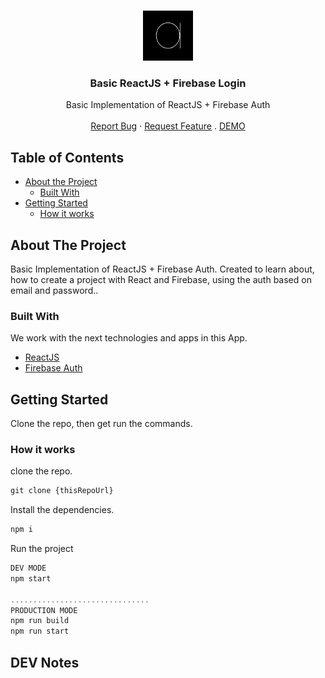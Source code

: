 <!-- PROJECT LOGO -->
<br />
<p align="center">
  <a href="https://github.com/chubuntuarc/React-Firebase--Login">
    <img src="https://raw.githubusercontent.com/chubuntuarc/TS-Node-MySQL-REST-API-Template/master/src/assets/images/logo.png" alt="Logo" width="80" height="80">
  </a>

  <h3 align="center">Basic ReactJS + Firebase Login</h3>

  <p align="center">
    Basic Implementation of ReactJS + Firebase Auth
    <br />
    <br />
    <a href="https://github.com/chubuntuarc/React-Firebase--Login/issues">Report Bug</a>
    ·
    <a href="https://github.com/chubuntuarc/React-Firebase--Login/issues">Request Feature</a>
    .
    <a href="https://reactjs-d0812.web.app/">DEMO</a>
  </p>
</p>

<!-- TABLE OF CONTENTS -->
## Table of Contents

* [About the Project](#about-the-project)
  * [Built With](#built-with)
* [Getting Started](#getting-started)
  * [How it works](#how-it-works)

<!-- ABOUT THE PROJECT -->
## About The Project

Basic Implementation of ReactJS + Firebase Auth.
Created to learn about, how to create a project with React and Firebase, using the auth based on email and password..

### Built With
We work with the next technologies and apps in this App.
* [ReactJS](https://reactjs.org/docs/getting-started.html)
* [Firebase Auth](https://firebase.google.com/docs/auth)

## Getting Started
Clone the repo, then get run the commands.

### How it works

clone the repo.

```javascript
git clone {thisRepoUrl}
```

Install the dependencies.

```javascript
npm i
```

Run the project

```javascript
DEV MODE
npm start

...............................
PRODUCTION MODE
npm run build
npm run start
```

## DEV Notes

```
```
